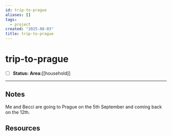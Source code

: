 ```yaml
---
id: trip-to-prague
aliases: []
tags:
  - project
created: "2025-08-03"
title: trip-to-prague
---
```


# trip-to-prague

- [ ] **Status:**
**Area:**[[household]] 

---

## Notes

Me and Becci are going to Prague on the 5th September and coming back on the 12th.

## Resources

